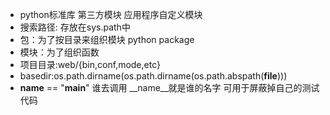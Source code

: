 * python标准库 第三方模块 应用程序自定义模块
* 搜索路径: 存放在sys.path中
* 包：为了按目录来组织模块 python package
* 模块：为了组织函数
* 项目目录:web/{bin,conf,mode,etc}
* basedir:os.path.dirname(os.path.dirname(os.path.abspath(__file__)))
* __name__ == "__main__" 谁去调用 __name__就是谁的名字 可用于屏蔽掉自己的测试代码